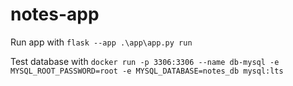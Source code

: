 # notes-app

Run app with `flask --app .\app\app.py run`

Test database with `docker run -p 3306:3306 --name db-mysql -e MYSQL_ROOT_PASSWORD=root -e MYSQL_DATABASE=notes_db mysql:lts`